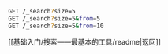 ```bash
GET /_search?size=5
GET /_search?size=5&from=5
GET /_search?size=5&from=10
```

[[基础入门/搜索——最基本的工具/readme|返回]]